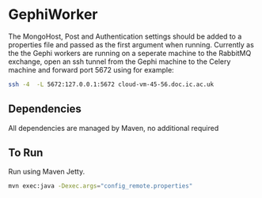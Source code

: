 # GephiWorker

The MongoHost, Post and Authentication settings should be added to a properties file and passed as the first argument when running. Currently as the the Gephi workers are running on a seperate machine to the RabbitMQ exchange, open an ssh tunnel from the
Gephi machine to the Celery machine and  forward port 5672 using for example:

```bash
ssh -4  -L 5672:127.0.0.1:5672 cloud-vm-45-56.doc.ic.ac.uk
```

## Dependencies
All dependencies are managed by Maven, no additional required

## To Run
Run using Maven Jetty.
```bash
mvn exec:java -Dexec.args="config_remote.properties"
```

